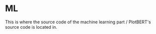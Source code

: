 # ML

This is where the source code of the machine learning part / PlotBERT's source code is located in.
